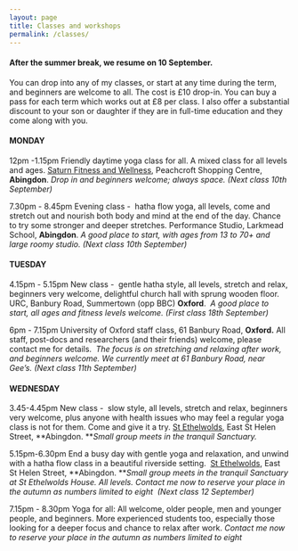 ```yaml
---
layout: page
title: Classes and workshops
permalink: /classes/
---
```


#### After the summer break, we resume on 10 September.

You can drop into any of my classes, or start at any time during the term, and beginners are welcome to all. The cost is &pound;10 drop-in. You can buy a pass for each term which works out at &pound;8 per class. I also offer a substantial discount to your son or daughter if they are in full-time education and they come along with you.

#### **MONDAY**

12pm -1.15pm Friendly daytime yoga class for all. A mixed class for all levels and ages. [Saturn Fitness and Wellness](http://www.saturnfitness.co.uk/), Peachcroft Shopping Centre, **Abingdon**. *Drop in and beginners welcome; always space. (Next class 10th September)*

7.30pm - 8.45pm Evening class -&nbsp; hatha flow yoga, all levels, come and stretch out and nourish both body and mind at the end of the day. Chance to try some stronger and deeper stretches. Performance Studio, Larkmead School, **Abingdon**. *A good place to start, with ages from 13 to 70+ and large roomy studio. (Next class 10th September)*

#### **TUESDAY**

4.15pm - 5.15pm New class -&nbsp; gentle hatha style, all levels, stretch and relax, beginners very welcome, delightful church hall with sprung wooden floor. URC, Banbury Road, Summertown (opp BBC) **Oxford**.&nbsp; *A good place to start, all ages and fitness levels welcome. (First class 18th September)*

6pm - 7.15pm University of Oxford staff class, 61 Banbury Road, **Oxford.** All staff, post-docs and researchers (and their friends) welcome, please contact me for details.&nbsp; *The focus is on stretching and relaxing after work, and beginners welcome. We currently meet at 61 Banbury Road, near Gee’s. (Next class 11th September)*

#### **WEDNESDAY**

3.45-4.45pm New class -&nbsp; slow style, all levels, stretch and relax, beginners very welcome, plus anyone with health issues who may feel a regular yoga class is not for them. Come and give it a try. [St Ethelwolds](http://ethelwoldhouse.com/), East St Helen Street, **Abingdon.&nbsp;***Small group meets in the tranquil Sanctuary.*

5.15pm-6.30pm End a busy day with gentle yoga and relaxation, and unwind with a hatha flow class in a beautiful riverside setting.&nbsp; [St Ethelwolds](http://ethelwoldhouse.com/), East St Helen Street, **Abingdon.&nbsp;***Small group meets in the tranquil Sanctuary at St Ethelwolds House. All levels. Contact me now to reserve your place in the autumn as numbers limited to eight&nbsp; (Next class 12 September)*

7.15pm - 8.30pm Yoga for all: All welcome, older people, men and younger people, and beginners. More experienced students too, especially those looking for a deeper focus and chance to relax after work. *Contact me now to reserve your place in the autumn as numbers limited to eight*

<br>&nbsp;